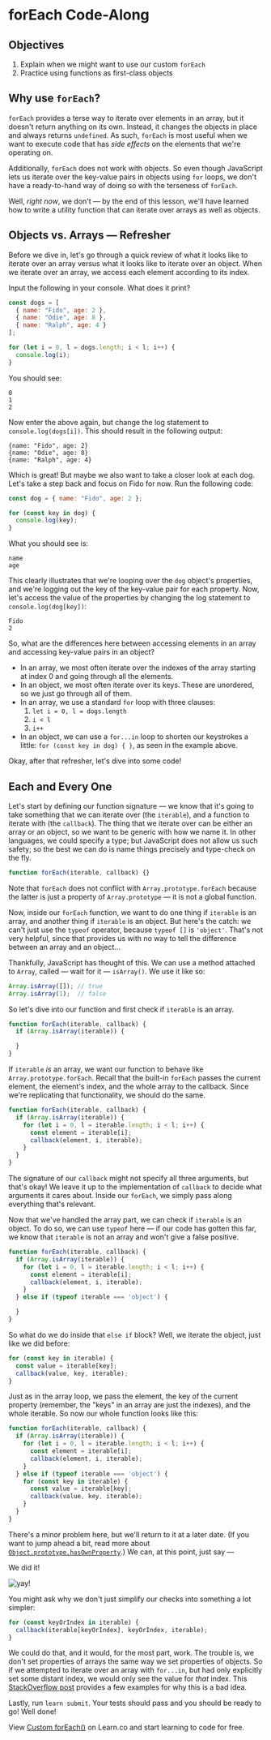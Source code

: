 # forEach Code-Along

## Objectives

1. Explain when we might want to use our custom `forEach`
2. Practice using functions as first-class objects

## Why use `forEach`?

`forEach` provides a terse way to iterate over elements in an array, but it doesn't return anything on its own. Instead, it changes the objects in place and always returns `undefined`. As such, `forEach` is most useful when we want to execute code that has _side effects_ on the elements that we're operating on.

Additionally, `forEach` does not work with objects. So even though JavaScript lets us iterate over the key-value pairs in objects using `for` loops, we don't have a ready-to-hand way of doing so with the terseness of `forEach`.

Well, _right now_, we don't — by the end of this lesson, we'll have learned how to write a utility function that can iterate over arrays as well as objects.

## Objects vs. Arrays — Refresher

Before we dive in, let's go through a quick review of what it looks like to iterate over an array versus what it looks like to iterate over an object. When we iterate over an array, we access each element according to its index.

Input the following in your console. What does it print?

```js
const dogs = [
  { name: "Fido", age: 2 },
  { name: "Odie", age: 8 },
  { name: "Ralph", age: 4 }
];

for (let i = 0, l = dogs.length; i < l; i++) {
  console.log(i);
}
```

You should see:

```
0
1
2
```

Now enter the above again, but change the log statement to `console.log(dogs[i])`. This should result in the following output:

```
{name: "Fido", age: 2}
{name: "Odie", age: 8}
{name: "Ralph", age: 4}
```

Which is great! But maybe we also want to take a closer look at each dog. Let's take a step back and focus on Fido for now. Run the following code:

```js
const dog = { name: "Fido", age: 2 };

for (const key in dog) {
  console.log(key);
}
```

What you should see is:

```
name
age
```

This clearly illustrates that we're looping over the `dog` object's properties, and we're logging out the key of the key-value pair for each property. Now, let's access the value of the properties by changing the log statement to `console.log(dog[key])`:

```
Fido
2
```

So, what are the differences here between accessing elements in an array and accessing key-value pairs in an object?

- In an array, we most often iterate over the indexes of the array starting at index 0 and going through all the elements.
- In an object, we most often iterate over its keys. These are unordered, so we just go through all of them.
- In an array, we use a standard `for` loop with three clauses:
  1. `let i = 0, l = dogs.length`
  2. `i < l`
  3. `i++`
- In an object, we can use a `for...in` loop to shorten our keystrokes a little: `for (const key in dog) { }`, as seen in the example above.

Okay, after that refresher, let's dive into some code!

## Each and Every One

Let's start by defining our function signature — we know that it's going to take something that we can iterate over (the `iterable`), and a function to iterate with (the `callback`). The thing that we iterate over can be either an array or an object, so we want to be generic with how we name it. In other languages, we could specify a type; but JavaScript does not allow us such safety; so the best we can do is name things precisely and type-check on the fly.

```js
function forEach(iterable, callback) {}
```

Note that `forEach` does not conflict with `Array.prototype.forEach` because the latter is just a property of `Array.prototype` — it is not a global function.

Now, inside our `forEach` function, we want to do one thing if `iterable` is an array, and another thing if `iterable` is an object. But here's the catch: we can't just use the `typeof` operator, because `typeof []` is `'object'`. That's not very helpful, since that provides us with no way to tell the difference between an array and an object...

Thankfully, JavaScript has thought of this. We can use a method attached to `Array`, called — wait for it — `isArray()`.
We use it like so:

```js
Array.isArray([]); // true
Array.isArray(1);  // false
```

So let's dive into our function and first check if `iterable` is an array.

```js
function forEach(iterable, callback) {
  if (Array.isArray(iterable)) {

  }
}
```

If `iterable` _is_ an array, we want our function to behave like `Array.prototype.forEach`. Recall that the built-in `forEach` passes the current element, the element's index, and the whole array to the callback. Since we're replicating that functionality, we should do the same.

```js
function forEach(iterable, callback) {
  if (Array.isArray(iterable)) {
    for (let i = 0, l = iterable.length; i < l; i++) {
      const element = iterable[i];
      callback(element, i, iterable);
    }
  }
}
```

The signature of our `callback` might not specify all three arguments, but that's okay! We leave it up to the implementation of `callback` to decide what arguments it cares about. Inside our `forEach`, we simply pass along everything that's relevant.

Now that we've handled the array part, we can check if `iterable` is an object. To do so, we can use `typeof` here — if our code has gotten this far, we know that `iterable` is not an array and won't give a false positive.

```js
function forEach(iterable, callback) {
  if (Array.isArray(iterable)) {
    for (let i = 0, l = iterable.length; i < l; i++) {
      const element = iterable[i];
      callback(element, i, iterable);
    }
  } else if (typeof iterable === 'object') {

  }
}
```

So what do we do inside that `else if` block? Well, we iterate the object, just like we did before:

```js
for (const key in iterable) {
  const value = iterable[key];
  callback(value, key, iterable);
}
```

Just as in the array loop, we pass the element, the key of the current property (remember, the "keys" in an array are just the indexes), and the whole iterable. So now our whole function looks like this:

```js
function forEach(iterable, callback) {
  if (Array.isArray(iterable)) {
    for (let i = 0, l = iterable.length; i < l; i++) {
      const element = iterable[i];
      callback(element, i, iterable);
    }
  } else if (typeof iterable === 'object') {
    for (const key in iterable) {
      const value = iterable[key];
      callback(value, key, iterable);
    }
  }
}
```

There's a minor problem here, but we'll return to it at a later date. (If you want to jump ahead a bit, read more about [`Object.prototype.hasOwnProperty`](https://developer.mozilla.org/en-US/docs/Web/JavaScript/Reference/Global_Objects/Object/hasOwnProperty).) We can, at this point, just say —

We did it!

![yay!](http://i.giphy.com/l0K4m0mzkJDAIdhHW.gif)

You might ask why we don't just simplify our checks into something a lot simpler:

```js
for (const keyOrIndex in iterable) {
  callback(iterable[keyOrIndex], keyOrIndex, iterable);
}
```

We could do that, and it would, for the most part, work. The trouble is, we don't set properties of arrays the same way we set properties of objects. So if we attempted to iterate over an array with `for...in`, but had only explicitly set some distant index, we would only see the value for _that_ index. This [StackOverflow post](http://stackoverflow.com/questions/500504/why-is-using-for-in-with-array-iteration-a-bad-idea) provides a few examples for why this is a bad idea.

Lastly, run `learn submit`. Your tests should pass and you should be ready to go! Well done!

<p class='util--hide'>View <a href='https://learn.co/lessons/custom-for-each-code-along'>Custom forEach()</a> on Learn.co and start learning to code for free.</p>
